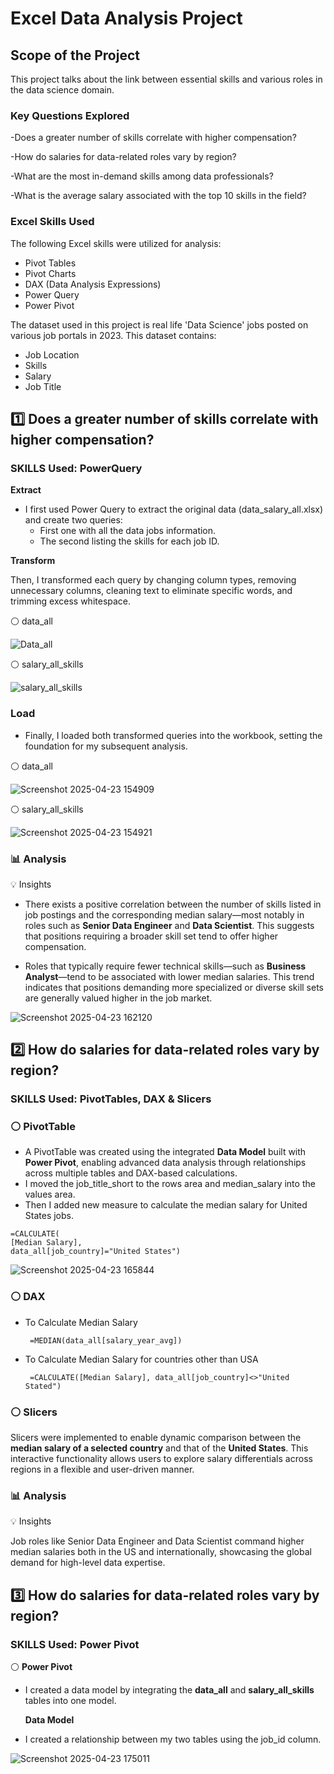 # Excel Data Analysis Project
 
## Scope of the Project

This project talks about the link between essential skills and various roles in the data science domain. 

### Key Questions Explored

-Does a greater number of skills correlate with higher compensation?

-How do salaries for data-related roles vary by region?

-What are the most in-demand skills among data professionals?

-What is the average salary associated with the top 10 skills in the field?

### Excel Skills Used
The following Excel skills were utilized for analysis:

- Pivot Tables
- Pivot Charts
- DAX (Data Analysis Expressions)
- Power Query
- Power Pivot


The dataset used in this project is real life 'Data Science' jobs posted on various job portals in 2023. This dataset contains:

- Job Location
- Skills
- Salary
- Job Title

## :one: Does a greater number of skills correlate with higher compensation?

### SKILLS Used: PowerQuery

**Extract**

- I first used Power Query to extract the original data (data_salary_all.xlsx) and create two queries:
    - First one with all the data jobs information.
    - The second listing the skills for each job ID.

 **Transform**
 
   Then, I transformed each query by changing column types, removing unnecessary columns, cleaning text to eliminate specific words, and trimming excess whitespace.

   :white_circle: data_all

   ![Data_all](https://github.com/user-attachments/assets/4325b0fb-8aab-4e85-afd8-61c09a20e91f)

   :white_circle: salary_all_skills

   ![salary_all_skills](https://github.com/user-attachments/assets/79e7e45c-fd60-441a-a679-b53f8a5d1e8d)

### Load

- Finally, I loaded both transformed queries into the workbook, setting the foundation for my subsequent analysis.
  
:white_circle: data_all


![Screenshot 2025-04-23 154909](https://github.com/user-attachments/assets/1619c70a-dde6-4910-ba1e-207274ff6ab1)

:white_circle: salary_all_skills


![Screenshot 2025-04-23 154921](https://github.com/user-attachments/assets/8079c4e2-d7f5-4831-ac49-01675872fe21)

### 📊 Analysis

 💡 Insights
 
 - There exists a positive correlation between the number of skills listed in job postings and the corresponding median salary—most notably in roles such as **Senior Data Engineer** and **Data Scientist**. This suggests that positions requiring a broader skill set tend to offer higher compensation.
     
 - Roles that typically require fewer technical skills—such as **Business Analyst**—tend to be associated with lower median salaries. This trend indicates that positions demanding more specialized or diverse skill sets are generally valued higher in the job market.
     
![Screenshot 2025-04-23 162120](https://github.com/user-attachments/assets/8b757cb3-5d5c-4de9-83df-e78c02f0dcec)

## 2️⃣ How do salaries for data-related roles vary by region?

### SKILLS Used: PivotTables, DAX & Slicers 

### :white_circle: PivotTable 

- A PivotTable was created using the integrated **Data Model** built with **Power Pivot**, enabling advanced data analysis through relationships across multiple tables and DAX-based calculations.
- I moved the job_title_short to the rows area and median_salary into the values area.
- Then I added new measure to calculate the median salary for United States jobs.

```
=CALCULATE(
[Median Salary],
data_all[job_country]="United States")
```

![Screenshot 2025-04-23 165844](https://github.com/user-attachments/assets/a0b300e7-1e00-436f-b0fe-f09ea7980d4e)

### :white_circle: DAX

 - To Calculate Median Salary 
   
   ```
    =MEDIAN(data_all[salary_year_avg])
   ```
 - To Calculate Median Salary for countries other than USA
   
   ```
    =CALCULATE([Median Salary], data_all[job_country]<>"United Stated")
   ```
### :white_circle: Slicers 

Slicers were implemented to enable dynamic comparison between the **median salary of a selected country** and that of the **United States**. This interactive functionality allows users to explore salary differentials across regions in a flexible and user-driven manner.

### 📊 Analysis

💡 Insights

Job roles like Senior Data Engineer and Data Scientist command higher median salaries both in the US and internationally, showcasing the global demand for high-level data expertise.

## 3️⃣ How do salaries for data-related roles vary by region?

### SKILLS Used: Power Pivot

:white_circle: **Power Pivot**

- I created a data model by integrating the **data_all** and **salary_all_skills** tables into one model.

  **Data Model**

- I created a relationship between my two tables using the job_id column.

 ![Screenshot 2025-04-23 175011](https://github.com/user-attachments/assets/88397312-11f2-46c3-bcde-30eaa70e9589)
 
